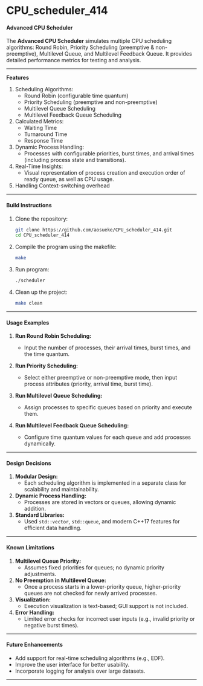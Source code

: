 # CPU_scheduler_414
#### **Advanced CPU Scheduler**
The **Advanced CPU Scheduler** simulates multiple CPU scheduling algorithms: Round Robin, Priority Scheduling (preemptive & non-preemptive), Multilevel Queue, and Multilevel Feedback Queue. It provides detailed performance metrics for testing and analysis.

---
**Features**
1. Scheduling Algorithms:
   - Round Robin (configurable time quantum)
   - Priority Scheduling (preemptive and non-preemptive)
   - Multilevel Queue Scheduling
   - Multilevel Feedback Queue Scheduling
2. Calculated Metrics:
   - Waiting Time
   - Turnaround Time
   - Response Time
3. Dynamic Process Handling:
   - Processes with configurable priorities, burst times, and arrival times (including process state and transitions).
4. Real-Time Insights:
   - Visual representation of process creation and execution order of ready queue, as well as CPU usage.
5. Handling Context-switching overhead
---

#### **Build Instructions**

1. Clone the repository:
   ```bash
   git clone https://github.com/aosueke/CPU_scheduler_414.git
   cd CPU_scheduler_414
   ```

2. Compile the program using the makefile:
   ```bash
   make
   ```

3. Run program:
   ```bash
   ./scheduler
   ```
4. Clean up the project:
   ```bash
   make clean
   ```

---

#### **Usage Examples**

1. **Run Round Robin Scheduling:**
   - Input the number of processes, their arrival times, burst times, and the time quantum.

2. **Run Priority Scheduling:**
   - Select either preemptive or non-preemptive mode, then input process attributes (priority, arrival time, burst time).

3. **Run Multilevel Queue Scheduling:**
   - Assign processes to specific queues based on priority and execute them.

4. **Run Multilevel Feedback Queue Scheduling:**
   - Configure time quantum values for each queue and add processes dynamically.

---

#### **Design Decisions**

1. **Modular Design:**
   - Each scheduling algorithm is implemented in a separate class for scalability and maintainability.
2. **Dynamic Process Handling:**
   - Processes are stored in vectors or queues, allowing dynamic addition.
3. **Standard Libraries:**
   - Used `std::vector`, `std::queue`, and modern C++17 features for efficient data handling.

---

#### **Known Limitations**

1. **Multilevel Queue Priority:**
   - Assumes fixed priorities for queues; no dynamic priority adjustments.
2. **No Preemption in Multilevel Queue:**
   - Once a process starts in a lower-priority queue, higher-priority queues are not checked for newly arrived processes.
3. **Visualization:**
   - Execution visualization is text-based; GUI support is not included.
4. **Error Handling:**
   - Limited error checks for incorrect user inputs (e.g., invalid priority or negative burst times).

---

#### **Future Enhancements**
- Add support for real-time scheduling algorithms (e.g., EDF).
- Improve the user interface for better usability.
- Incorporate logging for analysis over large datasets.

---
